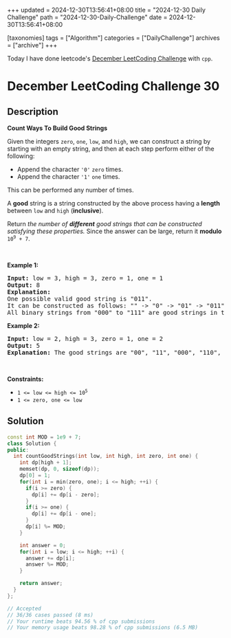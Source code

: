 +++
updated = 2024-12-30T13:56:41+08:00
title = "2024-12-30 Daily Challenge"
path = "2024-12-30-Daily-Challenge"
date = 2024-12-30T13:56:41+08:00

[taxonomies]
tags = ["Algorithm"]
categories = ["DailyChallenge"]
archives = ["archive"]
+++

Today I have done leetcode's [December LeetCoding Challenge](https://leetcode.com/problems/count-ways-to-build-good-strings/) with `cpp`.

<!-- more -->

# December LeetCoding Challenge 30

## Description

**Count Ways To Build Good Strings**

<p>Given the integers <code>zero</code>, <code>one</code>, <code>low</code>, and <code>high</code>, we can construct a string by starting with an empty string, and then at each step perform either of the following:</p>

<ul>
	<li>Append the character <code>'0'</code> <code>zero</code> times.</li>
	<li>Append the character <code>'1'</code> <code>one</code> times.</li>
</ul>

<p>This can be performed any number of times.</p>

<p>A <strong>good</strong> string is a string constructed by the above process having a <strong>length</strong> between <code>low</code> and <code>high</code> (<strong>inclusive</strong>).</p>

<p>Return <em>the number of <strong>different</strong> good strings that can be constructed satisfying these properties.</em> Since the answer can be large, return it <strong>modulo</strong> <code>10<sup>9</sup> + 7</code>.</p>

<p>&nbsp;</p>
<p><strong class="example">Example 1:</strong></p>

<pre><strong>Input:</strong> low = 3, high = 3, zero = 1, one = 1
<strong>Output:</strong> 8
<strong>Explanation:</strong> 
One possible valid good string is "011". 
It can be constructed as follows: "" -&gt; "0" -&gt; "01" -&gt; "011". 
All binary strings from "000" to "111" are good strings in this example.
</pre>

<p><strong class="example">Example 2:</strong></p>

<pre><strong>Input:</strong> low = 2, high = 3, zero = 1, one = 2
<strong>Output:</strong> 5
<strong>Explanation:</strong> The good strings are "00", "11", "000", "110", and "011".
</pre>

<p>&nbsp;</p>
<p><strong>Constraints:</strong></p>

<ul>
	<li><code>1 &lt;= low&nbsp;&lt;= high&nbsp;&lt;= 10<sup>5</sup></code></li>
	<li><code>1 &lt;= zero, one &lt;= low</code></li>
</ul>

## Solution

``` cpp
const int MOD = 1e9 + 7;
class Solution {
public:
  int countGoodStrings(int low, int high, int zero, int one) {
    int dp[high + 1];
    memset(dp, 0, sizeof(dp));
    dp[0] = 1;
    for(int i = min(zero, one); i <= high; ++i) {
      if(i >= zero) {
        dp[i] += dp[i - zero];
      }
      if(i >= one) {
        dp[i] += dp[i - one];
      }
      dp[i] %= MOD;
    }

    int answer = 0;
    for(int i = low; i <= high; ++i) {
      answer += dp[i];
      answer %= MOD;
    }

    return answer;
  }
};

// Accepted
// 36/36 cases passed (8 ms)
// Your runtime beats 94.56 % of cpp submissions
// Your memory usage beats 98.28 % of cpp submissions (6.5 MB)
```
